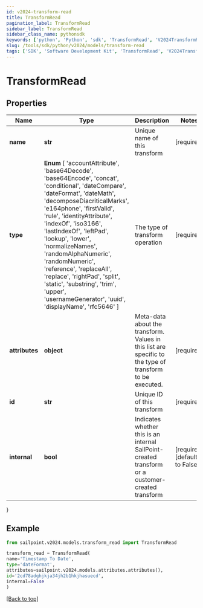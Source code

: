```yaml
---
id: v2024-transform-read
title: TransformRead
pagination_label: TransformRead
sidebar_label: TransformRead
sidebar_class_name: pythonsdk
keywords: ['python', 'Python', 'sdk', 'TransformRead', 'V2024TransformRead'] 
slug: /tools/sdk/python/v2024/models/transform-read
tags: ['SDK', 'Software Development Kit', 'TransformRead', 'V2024TransformRead']
---
```


# TransformRead


## Properties

Name | Type | Description | Notes
------------ | ------------- | ------------- | -------------
**name** | **str** | Unique name of this transform | [required]
**type** |  **Enum** [  'accountAttribute',    'base64Decode',    'base64Encode',    'concat',    'conditional',    'dateCompare',    'dateFormat',    'dateMath',    'decomposeDiacriticalMarks',    'e164phone',    'firstValid',    'rule',    'identityAttribute',    'indexOf',    'iso3166',    'lastIndexOf',    'leftPad',    'lookup',    'lower',    'normalizeNames',    'randomAlphaNumeric',    'randomNumeric',    'reference',    'replaceAll',    'replace',    'rightPad',    'split',    'static',    'substring',    'trim',    'upper',    'usernameGenerator',    'uuid',    'displayName',    'rfc5646' ] | The type of transform operation | [required]
**attributes** | **object** | Meta-data about the transform. Values in this list are specific to the type of transform to be executed. | [required]
**id** | **str** | Unique ID of this transform | [required]
**internal** | **bool** | Indicates whether this is an internal SailPoint-created transform or a customer-created transform | [required][default to False]
}

## Example

```python
from sailpoint.v2024.models.transform_read import TransformRead

transform_read = TransformRead(
name='Timestamp To Date',
type='dateFormat',
attributes=sailpoint.v2024.models.attributes.attributes(),
id='2cd78adghjkja34jh2b1hkjhasuecd',
internal=False
)

```
[[Back to top]](#) 

